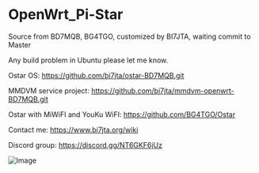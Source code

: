 # OpenWrt_Pi-Star
Source from BD7MQB, BG4TGO, customized by BI7JTA, waiting commit to Master

Any build problem in Ubuntu please let me know.

Ostar OS: https://github.com/bi7jta/ostar-BD7MQB.git

MMDVM service project: https://github.com/bi7jta/mmdvm-openwrt-BD7MQB.git

Ostar with MiWiFI and YouKu WiFI: https://github.com/BG4TGO/Ostar

Contact me:  https://www.bi7jta.org/wiki

Discord group: https://discord.gg/NT6GKF6jUz

![Image](https://github.com/bi7jta/OpenWrt_Pi-Star/assets/22002824/9d5609e7-373f-4759-ad20-c2eac731dec5)
